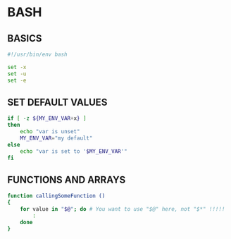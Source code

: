 BASH
====

BASICS
------

```bash
#!/usr/bin/env bash

set -x
set -u
set -e
```

SET DEFAULT VALUES
------------------

```bash
if [ -z ${MY_ENV_VAR+x} ]
then
	echo "var is unset"
	MY_ENV_VAR="my default"
else
	echo "var is set to '$MY_ENV_VAR'"
fi
```

FUNCTIONS AND ARRAYS
--------------------


```bash
function callingSomeFunction ()
{
    for value in "$@"; do # You want to use "$@" here, not "$*" !!!!!
        :
    done
}
```